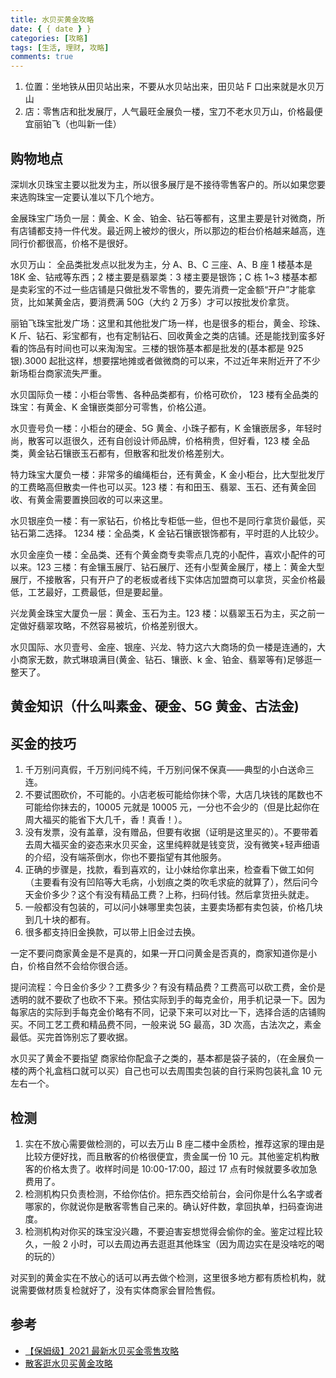 ```yaml
---
title: 水贝买黄金攻略
date: { { date } }
categories: [攻略]
tags: [生活, 理财, 攻略]
comments: true
---
```


1. 位置：坐地铁从田贝站出来，不要从水贝站出来，田贝站 F 口出来就是水贝万山
2. 店：零售店和批发展厅，人气最旺金展负一楼，宝刀不老水贝万山，价格最便宜丽铂飞（也叫新一佳）

<!-- more -->

## 购物地点

深圳水贝珠宝主要以批发为主，所以很多展厅是不接待零售客户的。所以如果您要来选购珠宝一定要认准以下几个地方。

金展珠宝广场负一层：黄金、K 金、铂金、钻石等都有，这里主要是针对微商，所有店铺都支持一件代发。最近网上被炒的很火，所以那边的柜台价格越来越高，连同行价都很高，价格不是很好。

水贝万山： 全品类批发点以批发为主，分 A、B、C 三座、A、B 座 1 楼基本是 18K 金、钻戒等东西；2 楼主要是翡翠类：3 楼主要是银饰；C 栋 1~3 楼基本都是卖彩宝的不过一些店铺是只做批发不零售的，要先消费一定金额“开户”才能拿货，比如某黄金店，要消费满 50G（大约 2 万多）才可以按批发价拿货。

丽铂飞珠宝批发广场：这里和其他批发广场一样，也是很多的柜台，黄金、珍珠、K 斤、钻石、彩宝都有，也有定制钻石、回收黄金之类的店铺。还是能找到蛮多好看的饰品有时间也可以来淘淘宝。三楼的银饰基本都是批发的(基本都是 925 银).3000 起批这样，想要摆地摊或者做微商的可以来，不过近年来附近开了不少新场柜台商家流失严重。

水贝国际负一楼：小柜台零售、各种品类都有，价格可砍价， 123 楼有全品类的珠宝：有黄金、K 金镶嵌类部分可零售，价格公道。

水贝壹号负一楼：小柜台的硬金、5G 黄金、小珠子都有，K 金镶嵌居多，年轻时尚，散客可以逛很久，还有自创设计师品牌，价格稍贵，但好看，123 楼 全品类，黄金钻石镶嵌玉石都有，但散客和批发价格差别大。

特力珠宝大厦负一楼：非常多的编绳柜台，还有黄金，K 金小柜台，比大型批发厅的工费略高但散卖一件也可以买。123 楼：有和田玉、翡翠、玉石、还有黄金回收、有黄金需要置换回收的可以来这里。

水贝银座负一楼：有一家钻石，价格比专柜低一些，但也不是同行拿货价最低，买钻石第二选择。 1234 楼：全品类，K 金钻石镶嵌银饰都有，平时逛的人比较少。

水贝金座负一楼：全品类、还有个黄金商专卖零点几克的小配件，喜欢小配件的可以来。123 三楼：有金镶玉展厅、钻石展厅、还有小型黄金展厅，楼上：黄金大型展厅，不接散客，只有开户了的老板或者线下实体店加盟商可以拿货，买金价格最低，工艺最好，工费最低，但是要起量。

兴龙黄金珠宝大厦负一层：黄金、玉石为主。123 楼：以翡翠玉石为主，买之前一定做好翡翠攻略，不然容易被坑，价格差别很大。

水贝国际、水贝壹号、金座、银座、兴龙、特力这六大商场的负一楼是连通的，大小商家无数，款式琳琅满目(黄金、钻石、镶嵌、k 金、铂金、翡翠等有)足够逛一整天了。

## 黄金知识（什么叫素金、硬金、5G 黄金、古法金)

## 买金的技巧

1. 千万别问真假，千万别问纯不纯，千万别问保不保真——典型的小白送命三连。
2. 不要试图砍价，不可能的。小店老板可能给你抹个零，大店几块钱的尾数也不可能给你抹去的，10005 元就是 10005 元，一分也不会少的（但是比起你在周大福买的能省下大几千，香！真香！）。
3. 没有发票，没有盖章，没有赠品，但要有收据（证明是这里买的）。不要带着去周大福买金的姿态来水贝买金，这里纯粹就是钱变货，没有微笑+轻声细语的介绍，没有端茶倒水，你也不要指望有其他服务。
4. 正确的步骤是，找款，看到喜欢的，让小妹给你拿出来，检查看下做工如何（主要看有没有凹陷等大毛病，小划痕之类的吹毛求疵的就算了），然后问今天金价多少？这个有没有精品工费？上称，扫码付钱。然后拿货扭头就走。
5. 一般都没有包装的，可以问小妹哪里卖包装，主要卖场都有卖包装，价格几块到几十块的都有。
6. 很多都支持旧金换款，可以带上旧金过去换。

一定不要问商家黄金是不是真的，如果一开口问黄金是否真的，商家知道你是小白，价格自然不会给你很合适。

提问流程：今日金价多少？工费多少？有没有精品费？工费高可以砍工费，金价是透明的就不要砍了也砍不下来。预估实际到手的每克金价，用手机记录一下。因为每家店的实际到手每克金价略有不同，记录下来可以对比一下，选择合适的店铺购买。不同工艺工费和精品费不同，一般来说 5G 最高，3D 次高，古法次之，素金最低。买完首饰别忘了要收据。

水贝买了黄金不要指望 商家给你配盒子之类的，基本都是袋子装的，（在金展负一楼的两个礼盒档口就可以买）自己也可以去周围卖包装的自行采购包装礼盒 10 元左右一个。

## 检测

1. 实在不放心需要做检测的，可以去万山 B 座二楼中金质检，推荐这家的理由是比较方便好找，而且散客的价格很便宜，贵金属一份 10 元。其他鉴定机构散客的价格太贵了。收样时间是 10:00-17:00，超过 17 点有时候就要多收加急费用了。
2. 检测机构只负责检测，不给你估价。把东西交给前台，会问你是什么名字或者哪家的，你就说你是散客零售自己来的。确认好件数，拿回执单，扫码查询进度。
3. 检测机构对你买的珠宝没兴趣，不要迫害妄想觉得会偷你的金。鉴定过程比较久，一般 2 小时，可以去周边再去逛逛其他珠宝（因为周边实在是没啥吃的喝的玩的）

对买到的黄金实在不放心的话可以再去做个检测，这里很多地方都有质检机构，就说需要做材质复检就好了，没有实体商家会冒险售假。

## 参考

- [【保姆级】2021 最新水贝买金零售攻略](https://zhuanlan.zhihu.com/p/390099367)
- [散客逛水贝买黄金攻略](https://zhuanlan.zhihu.com/p/605091468)

